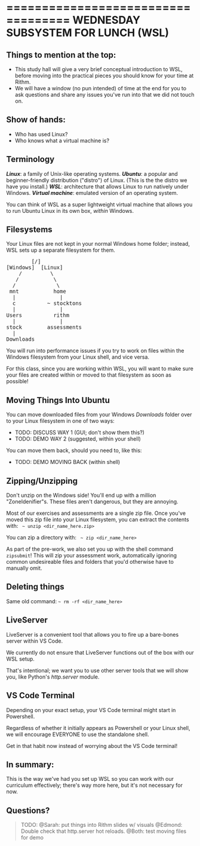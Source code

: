 ===================================
WEDNESDAY SUBSYSTEM FOR LUNCH (WSL)
===================================

Things to mention at the top:
-----------------------------
- This study hall will give a very brief conceptual introduction to WSL,
  before moving into the practical pieces you should know for your time
  at Rithm.
- We will have a window (no pun intended) of time at the end for you to ask
  questions and share any issues you've run into that we did not touch on.


Show of hands:
--------------
- Who has used Linux?
- Who knows what a virtual machine is?


Terminology
-----------
***Linux***: a family of Unix-like operating systems.
***Ubuntu***: a popular and beginner-friendly distribution ("distro") of Linux.
(This is the the distro we have you install.)
***WSL***: architecture that allows Linux to run natively under Windows.
***Virtual machine***: emulated version of an operating system.

You can think of WSL as a super lightweight virtual machine
that allows you to run Ubuntu Linux in its own box, *within* Windows.


Filesystems
------------
Your Linux files are not kept in your normal Windows home folder;
instead, WSL sets up a separate filesystem for them.

<pre>
        [/]
[Windows]  [Linux]
    /         \
   /           \
  /             \
 mnt           home
  |              |
  c          ~ stocktons
  |              |
Users          rithm
  |              |
stock        assessments
  |
Downloads
</pre>

You will run into performance issues if you try to work on files within the
Windows filesystem from your Linux shell, and vice versa.

For this class, since you are working within WSL, you will want to make sure
your files are created within or moved to that filesystem as soon as possible!


Moving Things Into Ubuntu
-------------------------
You can move downloaded files from your Windows *Downloads* folder over to your
Linux filesystem in one of two ways:
- TODO: DISCUSS WAY 1 (GUI; don't show them this?)
- TODO: DEMO WAY 2 (suggested, within your shell)

You can move them back, should you need to, like this:
- TODO: DEMO MOVING BACK (within shell)


Zipping/Unzipping
-----------------
Don't unzip on the Windows side! You'll end up with a million "ZoneIdenifier"s.
These files aren't dangerous, but they are annoying.

Most of our exercises and assessments are a single zip file. Once you've moved
this zip file into your Linux filesystem, you can extract the contents with:
` ~ unzip <dir_name_here.zip>`

You can zip a directory with:
` ~ zip <dir_name_here>`

As part of the pre-work, we also set you up with the shell command `zipsubmit`!
This will zip your assessment work, automatically ignoring common undesireable
files and folders that you'd otherwise have to manually omit.


Deleting things
---------------
Same old command:
`~ rm -rf <dir_name_here>`


LiveServer
----------
LiveServer is a convenient tool that allows you to fire up a bare-bones server
within VS Code.

We currently do not ensure that LiveServer functions out of the box
with our WSL setup.

That's intentional; we want you to use other server tools that we will show you,
like Python's *http.server* module.


VS Code Terminal
----------------
Depending on your exact setup, your VS Code terminal might start in Powershell.

Regardless of whether it initially appears as Powershell or your Linux shell,
we will encourage EVERYONE to use the standalone shell.

Get in that habit now instead of worrying about the VS Code terminal!


In summary:
-----------
This is the way we've had you set up WSL so you can work with our
curriculum effectively; there's way more here, but it's not necessary for now.


Questions?
----------


> TODO:
@Sarah: put things into Rithm slides w/ visuals
@Edmond: Double check that http.server hot reloads.
@Both: test moving files for demo